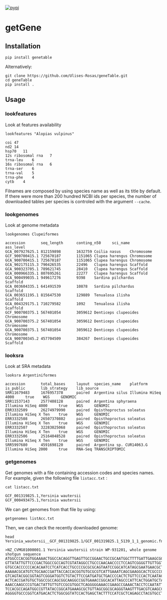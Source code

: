 [![pypi](https://img.shields.io/pypi/v/genetable.svg)](https://pypi.python.org/pypi/genetable)

# getGene

## Installation

```shell
pip install genetable
```

Alternatively:

```Shell
git clone https://github.com/Ulises-Rosas/geneTable.git
cd geneTable
pip install .
```

## Usage


### lookfeatures

Look at features availability

```Shell
lookfeatures "Alopias vulpinus"
```
```
coi	47
nd2	14
hsp70	11
12s ribosomal rna	7
trna-leu	6
16s ribosomal rna	6
trna-ser	6
trna-val	5
trna-phe	4
cytb	4
```

<!-- ![](https://github.com/Ulises-Rosas/geneTable/blob/master/img/Alopias_vulpinus_getFeatures.png)
 -->
Filnames are composed by using species name as well as its title by default. If there were more than 200 hundred NCBI ids per species, the number of downloaded tables per species is controled with the argument `--cache`.

### lookgenomes

Look at genome metadata

```Shell
lookgenomes Clupeiformes
```
```
accession       seq_length      conting_n50     sci_name        ass_level
GCA_007927625.1 812159898       1632759 Coilia nasus    Chromosome
GCF_900700415.1 725670187       1151065 Clupea harengus Chromosome
GCA_900700415.1 725670187       1151065 Clupea harengus Chromosome
GCA_902175115.3 790426535       22496   Clupea harengus Scaffold
GCA_900323705.1 789621745       28410   Clupea harengus Scaffold
GCA_000966335.1 807695261       22277   Clupea harengus Scaffold
GCA_900499035.1 949617276       9398    Sardina pilchardus      Scaffold
GCA_003604335.1 641491539       10878   Sardina pilchardus      Scaffold
GCA_003651195.1 815647530       129889  Tenualosa ilisha        Scaffold
GCA_004329175.1 710279582       1092    Tenualosa ilisha        Scaffold
GCF_900700375.1 567401054       3059612 Denticeps clupeoides    Chromosome
GCA_900700375.2 567401054       3059612 Denticeps clupeoides    Chromosome
GCA_900700375.1 567401054       3059612 Denticeps clupeoides    Chromosome
GCA_900700345.2 457704509       384267  Denticeps clupeoides    Scaffold
```

### looksra

Look at SRA metadata

```Shell
looksra Argentiniformes
```
```
accession       total_bases     layout  species_name    platform        is_public       lib_strategy    lib_source
SRR11679483     1676957378      paired  Argentina silus Illumina HiSeq 4000     true    WGS     GENOMIC
SRR11537143     2577408128      paired  Argentina sphyraena     Illumina HiSeq 4000     true    WGS     GENOMIC
ERR3332509      26274979990     paired  Opisthoproctus soleatus Illumina HiSeq X Ten    true    WGS     GENOMIC
ERR3332508      26507370802     paired  Opisthoproctus soleatus Illumina HiSeq X Ten    true    WGS     GENOMIC
ERR3332507      32283025068     paired  Opisthoproctus soleatus Illumina HiSeq X Ten    true    WGS     GENOMIC
ERR3332506      25164048528     paired  Opisthoproctus soleatus Illumina HiSeq X Ten    true    WGS     GENOMIC
SRR5997680      4591698120      paired  Argentina sp. CUR14063.G        Illumina HiSeq 2000     true    RNA-Seq TRANSCRIPTOMIC
```

### getgenomes

Get genomes with a file containing accession codes and species names. For example, given the following file `listacc.txt` :

```
cat listacc.txt
```
```
GCF_001319825.1,Yersinia wautersii
GCF_000493475.1,Yersinia wautersii
```
We can get genomes from that file by using:

```
getgenomes listAcc.txt 
```
Then, we can check the recently downloaded genome:
```
head Yersinia_wautersii__GCF_001319825.1/GCF_001319825.1_5139_1_1_genomic.fna

>NZ_CVMG01000001.1 Yersinia wautersii strain WP-931201, whole genome shotgun sequence
ATGGCCCACGGTGGAAAACTGGCCACAGGTTGAGTTGCCGGAACTGCCGCAATGGCTTTTGATTGAAGCGGTCAATCAGG
GTTATATTGTTCCCGACTGGCCGCCAGTCGTATAGGCCTGCCCAACAACCCCTCCAGTCGGGGTTGTTGGTTTCTCTGTT
GTGCCACCCCCCACACAATCCTCATCACCTGCCCCGCGCGCAGTAATCCGGCATCATAGCGAATGAACGCTTAACCGGAG
AAAAACGCATGTCTGCAACCGATTACCACCACGGTGTGCGCGTCATTGAAATCAGCGAAGGCACTCGCCCGATCCGCACT
GTCAGTACGGCGGTAGTCGGGATGGTCTGTACTTCCGATGATGCTGACCCCACTCTGTTCCCACTCAATACCCCGGTATT
ACTCACCGATGTGCTGGCCGCCAGCGGCAAGGCCGGTGAAACCGGCACATTAGCCCATTCACTGGATGCTATCAGCGACC
AAACCAAGCCCGTGACTATTGTTGTCCGCGTGGCTCAGGGGGAAACCGAAGCCGAAACTACCTCCAATATTATCGGCGGC
TCCACGCCAGATGGCCGTTATACCGGCATGAAAGCGCTGTTAGCGGCGCAGGGTAAGTTTGACGTCAAGCCCCGTATTTT
AGGGGTGCCCGGTCATGACACTCTGGCGGTATCCACTGAGCTACTTTCCATCGCTCAGAGCCTACGTGCCTTTGCCTACA
```

